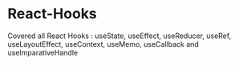# React-Hooks
Covered all React Hooks : useState, useEffect, useReducer, useRef, useLayoutEffect, useContext, useMemo, useCallback and useImparativeHandle

